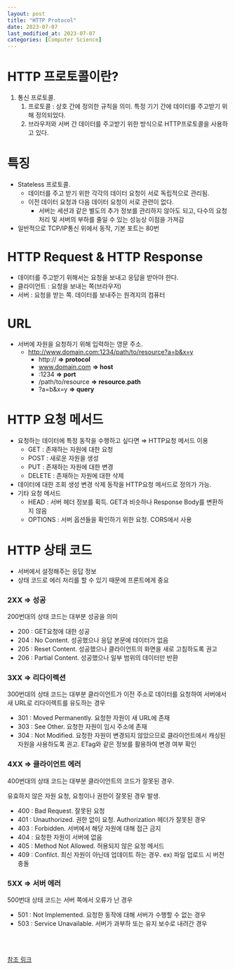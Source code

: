 ```yaml
---
layout: post
title: "HTTP Protocol"
date: 2023-07-07
last_modified_at: 2023-07-07
categories: [Computer Science]
---
```


# HTTP 프로토콜이란?

1. 통신 프로토콜.
   1. 프로토콜 : 상호 간에 정의한 규칙을 의미. 특정 기기 간에 데이터를 주고받기 위해 정의되었다.
   2. 브라우저와 서버 간 데이터를 주고받기 위한 방식으로 HTTP프로토콜을 사용하고 있다.

# 특징

- Stateless 프로토콜.
  - 데이터를 주고 받기 위한 각각의 데이터 요청이 서로 독립적으로 관리됨.
  - 이전 데이터 요청과 다음 데이터 요청이 서로 관련이 없다.
    - 서버는 세션과 같은 별도의 추가 정보를 관리하지 않아도 되고, 다수의 요청 처리 및 서버의 부하를 줄일 수 있는 성능상 이점을 가져감
- 일반적으로 TCP/IP통신 위에서 동작, 기본 포트는 80번

# HTTP Request & HTTP Response

- 데이터를 주고받기 위해서는 요청을 보내고 응답을 받아야 한다.
- 클라이언트 : 요청을 보내는 쪽(브라우저)
- 서버 : 요청을 받는 쪽. 데이터를 보내주는 원격지의 컴퓨터

# URL

- 서버에 자원을 요청하기 위해 입력하는 영문 주소.
  - http://www.domain.com:1234/path/to/resource?a=b&x=y
    - http:// **⇒ protocol**
    - www.domain.com **⇒ host**
    - :1234 **⇒ port**
    - /path/to/resource **⇒ resource.path**
    - ?a=b&x=y **⇒ query**

# HTTP 요청 메서드

- 요청하는 데이터에 특정 동작을 수행하고 싶다면 ⇒ HTTP요청 메서드 이용
  - GET : 존재하는 자원에 대한 요청
  - POST : 새로운 자원을 생성
  - PUT : 존재하는 자원에 대한 변경
  - DELETE : 존재하는 자원에 대한 삭제
- 데이터에 대한 조회 생성 변경 삭제 동작을 HTTP요청 메서드로 정의가 가능.
- 기타 요청 메서드
  - HEAD : 서버 헤더 정보를 획득. GET과 비슷하나 Response Body를 변환하지 않음
  - OPTIONS : 서버 옵션들을 확인하기 위한 요청. CORS에서 사용

# HTTP 상태 코드

- 서버에서 설정해주는 응답 정보
- 상태 코드로 에러 처리를 할 수 있기 때문에 프론트에게 중요

### 2XX ⇒ 성공

200번대의 상태 코드는 대부분 성공을 의미

- 200 : GET요청에 대한 성공
- 204 : No Content. 성공했으나 응답 본문에 데이터가 없음
- 205 : Reset Content. 성공했으나 클라이언트의 화면을 새로 고침하도록 권고
- 206 : Partial Content. 성공했으나 일부 범위의 데이터만 반환

### 3XX ⇒ 리다이렉션

300번대의 상태 코드는 대부분 클라이언트가 이전 주소로 데이터를 요청하여 서버에서 새 URL로 리다이렉트를 유도하는 경우

- 301 : Moved Permanently. 요청한 자원이 새 URL에 존재
- 303 : See Other. 요청한 자원이 임시 주소에 존재
- 304 : Not Modified. 요청한 자원이 변경되지 않았으므로 클라이언트에서 캐싱된 자원을 사용하도록 권고. ETag와 같은 정보를 활용하여 변경 여부 확인

### 4XX ⇒ 클라이언트 에러

400번대의 상태 코드는 대부분 클라이언트의 코드가 잘못된 경우.

유효하지 않은 자원 요청, 요청이나 권한이 잘못된 경우 발생.

- 400 : Bad Request. 잘못된 요청
- 401 : Unauthorized. 권한 없이 요청. Authorization 헤더가 잘못된 경우
- 403 : Forbidden. 서버에서 해당 자원에 대해 접근 금지
- 404 : 요청한 자원이 서버에 없음
- 405 : Method Not Allowed. 허용되지 않은 요청 메서드
- 409 : Confilct. 최신 자원이 아닌데 업데이트 하는 경우. ex) 파일 업로드 시 버전 충돌

### 5XX ⇒ 서버 에러

500번대 상태 코드는 서버 쪽에서 오류가 난 경우

- 501 : Not Implemented. 요청한 동작에 대해 서버가 수행할 수 없는 경우
- 503 : Service Unavailable. 서버가 과부하 또는 유지 보수로 내려간 경우

<br><br>

[참조 링크](https://joshua1988.github.io/web-development/http-part1/)
